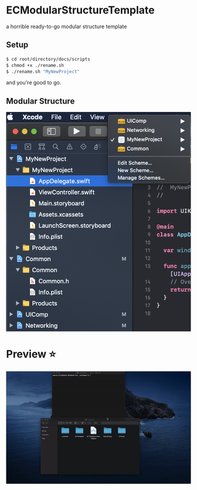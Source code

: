 # ECModularStructureTemplate
a horrible ready-to-go modular structure template

## Setup

```bash
$ cd root/directory/docs/scripts
$ chmod +x ./rename.sh
$ ./rename.sh "MyNewProject"
```
 and you're good to go.

## Modular Structure

<img src="docs/images/structure.png"/>

# Preview :star:

![preview](docs/images/record.gif) 